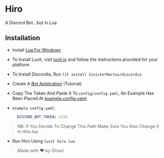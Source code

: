 # Hiro

A Discord Bot...but in Lua

## Installation

- Install [Lua For Windows](https://github.com/rjpcomputing/luaforwindows)

- To Install Luvit, visit [luvit.io](https://luvit.io) and follow the instructions provided for your platform.
- To Install Discordia, Run `lit install SinisterRectus/discordia`

- Create A [Bot Application](https://www.writebots.com/discord-bot-token/) (Tutorial)
- Copy The Token And Paste It To `config/config.yaml`, An Example Has Been Placed At [example.config.yaml](https://github.com/xFGhoul/Hiro/blob/dev/config/example.config.yaml)
- `example.config.yaml`:

  ```yaml
    DISCORD_BOT_TOKEN: 1234
    ```

> NB: If You Decide To Change This Path Make Sure You Also Change It In Hiro.lua

- Run Hiro Using `luvit hiro.lua`

> Made with :heart: by Ghoul
